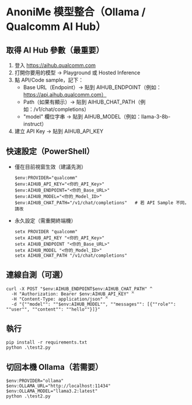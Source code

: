 # AnoniMe 模型整合（Ollama / Qualcomm AI Hub）

## 取得 AI Hub 參數（最重要）
1. 登入 https://aihub.qualcomm.com
2. 打開你要用的模型 → Playground 或 Hosted Inference
3. 點 API/Code sample，記下：
   - Base URL（Endpoint）→ 貼到 AIHUB_ENDPOINT（例如：https://api.aihub.qualcomm.com）
   - Path（如果有顯示）→ 貼到 AIHUB_CHAT_PATH（例如：/v1/chat/completions）
   - "model" 欄位字串 → 貼到 AIHUB_MODEL（例如：llama-3-8b-instruct）
4. 建立 API Key → 貼到 AIHUB_API_KEY

## 快速設定（PowerShell）
- 僅在目前視窗生效（建議先測）
  ```
  $env:PROVIDER="qualcomm"
  $env:AIHUB_API_KEY="<你的_API_Key>"
  $env:AIHUB_ENDPOINT="<你的_Base_URL>"
  $env:AIHUB_MODEL="<你的_Model_ID>"
  $env:AIHUB_CHAT_PATH="/v1/chat/completions"   # 若 API Sample 不同，請改
  ```
- 永久設定（需重開終端機）
  ```
  setx PROVIDER "qualcomm"
  setx AIHUB_API_KEY "<你的_API_Key>"
  setx AIHUB_ENDPOINT "<你的_Base_URL>"
  setx AIHUB_MODEL "<你的_Model_ID>"
  setx AIHUB_CHAT_PATH "/v1/chat/completions"
  ```

## 連線自測（可選）
```
curl -X POST "$env:AIHUB_ENDPOINT$env:AIHUB_CHAT_PATH" ^
  -H "Authorization: Bearer $env:AIHUB_API_KEY" ^
  -H "Content-Type: application/json" ^
  -d "{""model"": ""$env:AIHUB_MODEL"", ""messages"": [{""role"": ""user"", ""content"": ""hello""}]}"
```

## 執行
```
pip install -r requirements.txt
python .\test2.py
```

## 切回本機 Ollama（若需要）
```
$env:PROVIDER="ollama"
$env:OLLAMA_URL="http://localhost:11434"
$env:OLLAMA_MODEL="llama3.2:latest"
python .\test2.py
```

